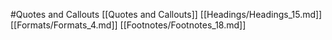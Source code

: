 #Quotes and Callouts 
 [[Quotes and Callouts]]
[[Headings/Headings_15.md]]
[[Formats/Formats_4.md]]
[[Footnotes/Footnotes_18.md]]